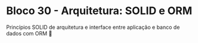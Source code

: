 # Bloco 30 - Arquitetura: SOLID e ORM

Princípios SOLID de arquitetura e interface entre aplicação e banco de dados com ORM :school: 
